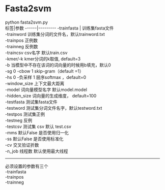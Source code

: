 # Fasta2svm
python fasta2svm.py   
标签|参数
------|---------
-trainfasta  |   	训练集fasta文件  
-trainword    	训练集分词的文件名，默认trainword.txt  
-trainpos    	正例数  
-trainneg       	反例数  
-traincsv       	 csv名字 默认train.csv  
-kmer/-k       	 kmer分词的k取值, default=3  
-b                    	当模型中不存在该词的词向量的时候用b填充，默认0  
-sg          		0 -cbow   1 skip-gram（default =1）  
-hs           	0 -负采样   1 层序softmax ，default=0  
-window_size   	上下文最大距离  
-model      	词向量模型名字  默认model.model  
-hidden_size    	词向量的生成维度， default=100  
-testfasta   	测试集fasta文件  
-testword   	测试集分词文件名字，默认testword.txt  
-testpos    	测试集正例  
-testneg  		反例  
-testcsv  		测试集 csv 默认 test.csv  
-mms   		默认False  是否使用归一化  
-ss      		默认False  是否使用标准化  
-cv   		交叉验证折数  
-n_job   		线程数 默认使用最大线程  
*********************************
必须设置的参数有三个  
-trainfasta  
-trainpos  
-trainneg  
